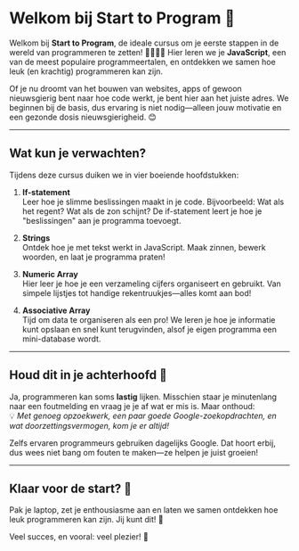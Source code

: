 
# Welkom bij **Start to Program** 🎉

Welkom bij **Start to Program**, de ideale cursus om je eerste stappen in de wereld van programmeren te zetten! 👩‍💻👨‍💻 Hier leren we je **JavaScript**, een van de meest populaire programmeertalen, en ontdekken we samen hoe leuk (en krachtig) programmeren kan zijn.

Of je nu droomt van het bouwen van websites, apps of gewoon nieuwsgierig bent naar hoe code werkt, je bent hier aan het juiste adres. We beginnen bij de basis, dus ervaring is niet nodig—alleen jouw motivatie en een gezonde dosis nieuwsgierigheid. 😊

---

## Wat kun je verwachten?
Tijdens deze cursus duiken we in vier boeiende hoofdstukken:

1. **If-statement**  
   Leer hoe je slimme beslissingen maakt in je code. Bijvoorbeeld: Wat als het regent? Wat als de zon schijnt? De if-statement leert je hoe je "beslissingen" aan je programma toevoegt.

2. **Strings**  
   Ontdek hoe je met tekst werkt in JavaScript. Maak zinnen, bewerk woorden, en laat je programma praten!

3. **Numeric Array**  
   Hier leer je hoe je een verzameling cijfers organiseert en gebruikt. Van simpele lijstjes tot handige rekentruukjes—alles komt aan bod!

4. **Associative Array**  
   Tijd om data te organiseren als een pro! We leren je hoe je informatie kunt opslaan en snel kunt terugvinden, alsof je eigen programma een mini-database wordt.

---

## Houd dit in je achterhoofd 🧠
Ja, programmeren kan soms **lastig** lijken. Misschien staar je minutenlang naar een foutmelding en vraag je je af wat er mis is. Maar onthoud:  
💡 *Met genoeg opzoekwerk, een paar goede Google-zoekopdrachten, en wat doorzettingsvermogen, kom je er altijd!*

Zelfs ervaren programmeurs gebruiken dagelijks Google. Dat hoort erbij, dus wees niet bang om fouten te maken—ze helpen je juist groeien!

---

## Klaar voor de start? 🚀
Pak je laptop, zet je enthousiasme aan en laten we samen ontdekken hoe leuk programmeren kan zijn. Jij kunt dit! 💪

Veel succes, en vooral: veel plezier! 🎊